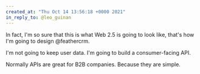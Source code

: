 ```yaml
---
created_at: "Thu Oct 14 13:56:18 +0000 2021"
in_reply_to: @leo_guinan
---
```


In fact, I'm so sure that this is what Web 2.5 is going to look like, that's how I'm going to design @feathercrm. 

I'm not going to keep user data. I'm going to build a consumer-facing API.

Normally APIs are great for B2B companies. Because they are simple.